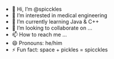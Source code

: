- 👋 Hi, I’m @spicckles
- 👀 I’m interested in medical engineering 
- 🌱 I’m currently learning Java & C++
- 💞️ I’m looking to collaborate on ...
- 📫 How to reach me ...
- 😄 Pronouns: he/him
- ⚡ Fun fact: space + pickles = spicckles

<!---
spicckles/spicckles is a ✨ special ✨ repository because its `README.md` (this file) appears on your GitHub profile.
You can click the Preview link to take a look at your changes.
--->
